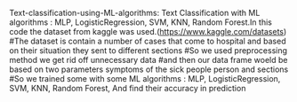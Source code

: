  Text-classification-using-ML-algorithms:
 Text Classification with ML algorithms : MLP, LogisticRegression, SVM, KNN, Random Forest.In this code the dataset from kaggle was used.(https://www.kaggle.com/datasets) #The dataset is contain a number of cases that come to hospital and based on their situation they sent to different sections #So we used preprocessing method we get rid off unnecessary data #and then our data frame woeld be based on two parameters symptoms of the sick people person and sections #So we trained some with some ML algorithms : MLP, LogisticRegression, SVM, KNN, Random Forest, And find their accuracy in prediction</p> </li>


